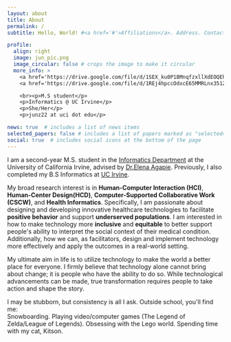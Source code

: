 ```yaml
---
layout: about
title: About
permalink: /
subtitle: Hello, World! #<a href='#'>Affiliations</a>. Address. Contacts. Moto. Etc.

profile:
  align: right
  image: jun_pic.png
  image_circular: false # crops the image to make it circular
  more_info: >
    <a href='https://drive.google.com/file/d/1SEX_ku0P1BMnqfzxllXdEOQEhfbBhoeu/view?usp=sharing'target="_blank">CV</a>
    <a href='https://drive.google.com/file/d/1REj4hpccOdxcE65MMRLnx351ZMvtW0id/view?usp=sharing'target="_blank">Resume</a>

    <br><p>M.S student</p>
    <p>Informatics @ UC Irvine</p>
    <p>She/Her</p>
    <p>junz22 at uci dot edu</p>

news: true  # includes a list of news items
selected_papers: false # includes a list of papers marked as "selected={true}"
social: true  # includes social icons at the bottom of the page
---
```

I am a second-year M.S. student in the [Informatics Department](https://www.informatics.uci.edu/) at the University of California Irvine, advised by [Dr.Elena Agapie]( https://eagapie.com/). Previously, I also completed my B.S Informatics at [UC Irvine](https://uci.edu/).

My broad research interest is in **Human-Computer Interaction (HCI)**, **Human-Center Design(HCD)**, **Computer-Supported Collaborative Work (CSCW)**, and **Health Informatics**. Specifically, I am passionate about designing and developing innovative healthcare technologies to facilitate **positive behavior** and support **underserved populations**. I am interested in how to make technology more **inclusive** and **equitable** to better support people's ability to interpret the social context of their medical condition. Additionally, how we can, as facilitators, design and implement technology more effectively and apply the outcomes in a real-world setting.

My ultimate aim in life is to utilize technology to make the world a better place for everyone. I firmly believe that technology alone cannot bring about change; it is people who have the ability to do so. While technological advancements can be made, true transformation requires people to take action and shape the story.



I may be stubborn, but consistency is all I ask. Outside school, you'll find me:  
Snowboarding. Playing video/computer games (The Legend of Zelda/League of Legends). Obsessing with the Lego world. Spending time with my cat, Kitson.
